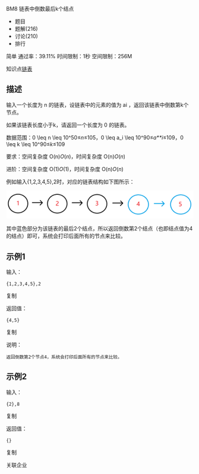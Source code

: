 BM8 链表中倒数最后k个结点







- 题目
- 题解(216)
- 讨论(210)
- 排行

简单 通过率：39.11% 时间限制：1秒 空间限制：256M

知识点[链表](https://www.nowcoder.com/exam/oj?page=1&tab=算法篇&topicId=295?tag=580)

## 描述

输入一个长度为 n 的链表，设链表中的元素的值为 ai ，返回该链表中倒数第k个节点。

如果该链表长度小于k，请返回一个长度为 0 的链表。

数据范围：0 \leq n \leq 10^50≤*n*≤105，0 \leq a_i \leq 10^90≤*a**i*≤109，0 \leq k \leq 10^90≤*k*≤109

要求：空间复杂度 O(n)*O*(*n*)，时间复杂度 O(n)*O*(*n*)

进阶：空间复杂度 O(1)*O*(1)，时间复杂度 O(n)*O*(*n*)

例如输入{1,2,3,4,5},2时，对应的链表结构如下图所示：

![img](MarkDownImages/BM8.assets/5407F55227804F31F5C5D73558596F2C.png)

其中蓝色部分为该链表的最后2个结点，所以返回倒数第2个结点（也即结点值为4的结点）即可，系统会打印后面所有的节点来比较。

## 示例1

输入：

```
{1,2,3,4,5},2
```

复制

返回值：

```
{4,5}
```

复制

说明：

```
返回倒数第2个节点4，系统会打印后面所有的节点来比较。 
```

## 示例2

输入：

```
{2},8
```

复制

返回值：

```
{}
```

复制

关联企业